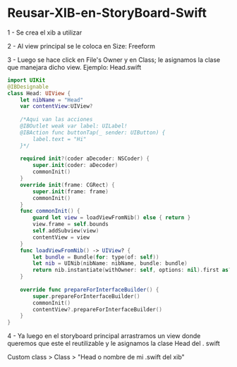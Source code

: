 # Reusar-XIB-en-StoryBoard-Swift

1 - Se crea el xib a utilizar

2 - Al view principal se le coloca en Size: Freeform

3 - Luego se hace click en File's Owner y en Class; le asignamos la clase que manejara dicho view.
Ejemplo: Head.swift

```swift
import UIKit
@IBDesignable
class Head: UIView {
    let nibName = "Head"
    var contentView:UIView?
    
	/*Aqui van las acciones
	@IBOutlet weak var label: UILabel!
    @IBAction func buttonTap(_ sender: UIButton) {
        label.text = "Hi"
    }*/
	
    required init?(coder aDecoder: NSCoder) {
        super.init(coder: aDecoder)
        commonInit()
    }
    override init(frame: CGRect) {
        super.init(frame: frame)
        commonInit()
    }
    func commonInit() {
        guard let view = loadViewFromNib() else { return }
        view.frame = self.bounds
        self.addSubview(view)
        contentView = view
    }
    func loadViewFromNib() -> UIView? {
        let bundle = Bundle(for: type(of: self))
        let nib = UINib(nibName: nibName, bundle: bundle)
        return nib.instantiate(withOwner: self, options: nil).first as? UIView
    }
	
	override func prepareForInterfaceBuilder() {
		super.prepareForInterfaceBuilder()
		commonInit()
		contentView?.prepareForInterfaceBuilder()
	}
}
```

4 - Ya luego en el storyboard principal arrastramos un view donde queremos que este el reutilizable y le asignamos la clase Head del . swift

Custom class > Class > "Head o nombre de mi .swift del xib"
